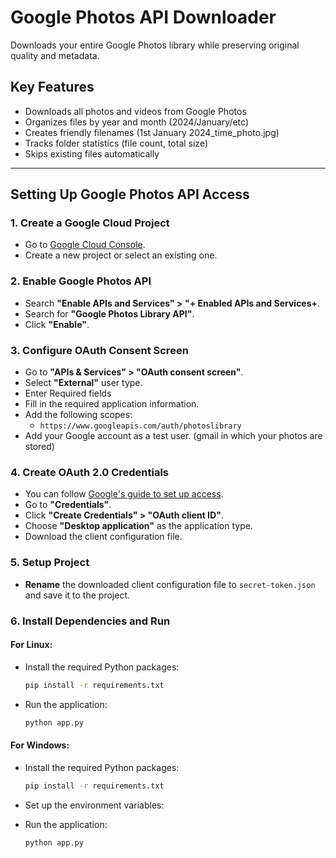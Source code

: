 # Google Photos API Downloader

Downloads your entire Google Photos library while preserving original quality and metadata.

## Key Features
- Downloads all photos and videos from Google Photos
- Organizes files by year and month (2024/January/etc)
- Creates friendly filenames (1st January 2024_time_photo.jpg) 
- Tracks folder statistics (file count, total size)
- Skips existing files automatically
---

## Setting Up Google Photos API Access

### 1. Create a Google Cloud Project
- Go to [Google Cloud Console](https://console.cloud.google.com/).
- Create a new project or select an existing one.

### 2. Enable Google Photos API
- Search **"Enable APIs and Services" >  "+ Enabled APIs and Services+**.
- Search for **"Google Photos Library API"**.
- Click **"Enable"**.


### 3. Configure OAuth Consent Screen
- Go to **"APIs & Services" > "OAuth consent screen"**.
- Select **"External"** user type.
- Enter Required fields
- Fill in the required application information.
- Add the following scopes:
    - `https://www.googleapis.com/auth/photoslibrary`
- Add your Google account as a test user. (gmail in which your photos are stored)

### 4. Create OAuth 2.0 Credentials
- You can follow [Google's guide to set up access](https://support.google.com/googleapi/answer/6158849?hl=en&ref_topic=7013279).
- Go to **"Credentials"**.
- Click **"Create Credentials" > "OAuth client ID"**.
- Choose **"Desktop application"** as the application type.
- Download the client configuration file.

### 5. Setup Project 
- **Rename** the downloaded client configuration file to `secret-token.json` and save it to the project.

### 6. Install Dependencies and Run

#### For Linux:
- Install the required Python packages:
    ```sh
    pip install -r requirements.txt
    ```

- Run the application:
    ```sh
    python app.py
    ```

#### For Windows:
- Install the required Python packages:
    ```sh
    pip install -r requirements.txt
    ```
- Set up the environment variables:

- Run the application:
    ```sh
    python app.py
    ```



 